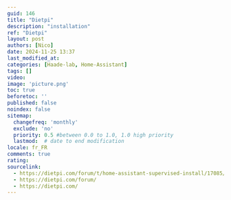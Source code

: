 ```yaml
---
guid: 146
title: "Dietpi"
description: "installation"
ref: "Dietpi"
layout: post
authors: [Nico]
date: 2024-11-25 13:37
last_modified_at: 
categories: [Haade-lab, Home-Assistant]
tags: []
video: 
image: 'picture.png'
toc: true
beforetoc: ''
published: false
noindex: false
sitemap:
  changefreq: 'monthly'
  exclude: 'no'
  priority: 0.5 #between 0.0 to 1.0, 1.0 high priority
  lastmod:  # date to end modification
locale: fr_FR
comments: true
rating:  
sourcelink:
  - https://dietpi.com/forum/t/home-assistant-supervised-install/17085/2
  - https://dietpi.com/forum/
  - https://dietpi.com/
---
```

